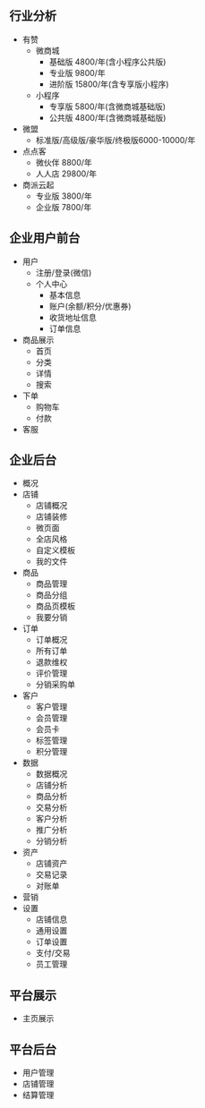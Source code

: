## 行业分析

- 有赞
    - 微商城
        - 基础版 4800/年(含小程序公共版)
        - 专业版 9800/年
        - 进阶版 15800/年(含专享版小程序)
    - 小程序
        - 专享版 5800/年(含微商城基础版)
        - 公共版 4800/年(含微商城基础版)
- 微盟
    - 标准版/高级版/豪华版/终极版6000-10000/年
- 点点客
    - 微伙伴 8800/年
    - 人人店 29800/年
- 商派云起
    - 专业版 3800/年
    - 企业版 7800/年

## 企业用户前台

- 用户
    - 注册/登录(微信)
    - 个人中心
        - 基本信息
        - 账户(余额/积分/优惠券)
        - 收货地址信息
        - 订单信息
- 商品展示
    - 首页
    - 分类
    - 详情
    - 搜索
- 下单
    - 购物车
    - 付款
- 客服

## 企业后台

- 概况
- 店铺
    - 店铺概况
    - 店铺装修
    - 微页面
    - 全店风格
    - 自定义模板
    - 我的文件
- 商品
    - 商品管理
    - 商品分组
    - 商品页模板
    - 我要分销
- 订单
    - 订单概况
    - 所有订单
    - 退款维权
    - 评价管理
    - 分销采购单
- 客户
    - 客户管理
    - 会员管理
    - 会员卡
    - 标签管理
    - 积分管理
- 数据
    - 数据概况
    - 店铺分析
    - 商品分析
    - 交易分析
    - 客户分析
    - 推广分析
    - 分销分析
- 资产
    - 店铺资产
    - 交易记录
    - 对账单
- 营销
- 设置
    - 店铺信息
    - 通用设置
    - 订单设置
    - 支付/交易
    - 员工管理


## 平台展示

- 主页展示

## 平台后台

- 用户管理
- 店铺管理
- 结算管理



